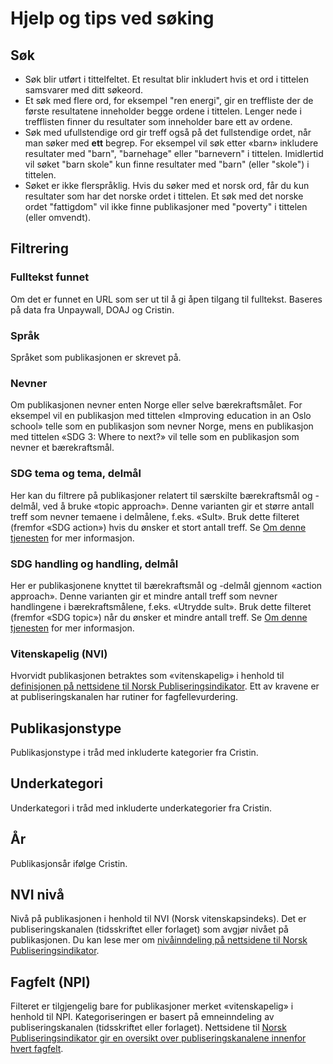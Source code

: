 # Hjelp og tips ved søking

## Søk
* Søk blir utført i tittelfeltet. Et resultat blir inkludert hvis et ord i tittelen samsvarer med ditt søkeord.
* Et søk med flere ord, for eksempel "ren energi", gir en treffliste der de første resultatene inneholder begge ordene i tittelen. Lenger nede i trefflisten finner du resultater som inneholder bare ett av ordene.  
* Søk med ufullstendige ord gir treff også på det fullstendige ordet, når man søker med **ett** begrep. For eksempel vil søk etter «barn» inkludere resultater med "barn", "barnehage" eller "barnevern" i tittelen. Imidlertid vil søket "barn skole" kun finne resultater med "barn" (eller "skole") i tittelen.
* Søket er ikke flerspråklig. Hvis du søker med et norsk ord, får du kun resultater som har det norske ordet i tittelen. Et søk med det norske ordet "fattigdom" vil ikke finne publikasjoner med "poverty" i tittelen (eller omvendt).  

## Filtrering
### Fulltekst funnet
Om det er funnet en URL som ser ut til å gi åpen tilgang til fulltekst. Baseres på data fra Unpaywall, DOAJ og Cristin.
### Språk 
Språket som publikasjonen er skrevet på.
### Nevner 
Om publikasjonen nevner enten Norge eller selve bærekraftsmålet. For eksempel vil en publikasjon med tittelen «Improving education in an Oslo school» telle som en publikasjon som nevner Norge, mens en publikasjon med tittelen «SDG 3: Where to next?» vil telle som en publikasjon som nevner et bærekraftsmål. 
### SDG tema og tema, delmål 
Her kan du filtrere på publikasjoner relatert til særskilte bærekraftsmål og -delmål, ved å bruke «topic approach». Denne varianten gir et større antall treff som nevner temaene i delmålene, f.eks. «Sult». Bruk dette filteret (fremfor «SDG action») hvis du ønsker et stort antall treff. Se [Om denne tjenesten](/om/om-tjenesten) for mer informasjon.
### SDG handling og handling, delmål  
Her er publikasjonene knyttet til bærekraftsmål og -delmål gjennom «action approach». Denne varianten gir et mindre antall treff som nevner handlingene i bærekraftsmålene, f.eks. «Utrydde sult». Bruk dette filteret (fremfor «SDG topic») når du ønsker et mindre antall treff. Se [Om denne tjenesten](/om/om-tjenesten) for mer informasjon.
### Vitenskapelig (NVI)
Hvorvidt publikasjonen betraktes som «vitenskapelig» i henhold til [definisjonen på nettsidene til Norsk Publiseringsindikator](https://npi.hkdir.no/informasjon#definisjoner). Ett av kravene er at publiseringskanalen har rutiner for fagfellevurdering. 
## Publikasjonstype 
Publikasjonstype i tråd med inkluderte kategorier fra Cristin.
## Underkategori 
Underkategori i tråd med inkluderte underkategorier fra Cristin.
## År
Publikasjonsår ifølge Cristin.
## NVI nivå
Nivå på publikasjonen i henhold til NVI (Norsk vitenskapsindeks). Det er publiseringskanalen (tidsskriftet eller forlaget) som avgjør nivået på publikasjonen. Du kan lese mer om [nivåinndeling på nettsidene til Norsk Publiseringsindikator](https://npi.hkdir.no/informasjon#nivaainndeling).
## Fagfelt (NPI)
Filteret er tilgjengelig bare for publikasjoner merket «vitenskapelig» i henhold til NPI. Kategoriseringen er basert på emneinndeling av publiseringskanalen (tidsskriftet eller forlaget). Nettsidene til [Norsk Publiseringsindikator gir en oversikt over publiseringskanalene innenfor hvert fagfelt](https://npi.hkdir.no/fagfeltoversikt).
